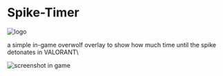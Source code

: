 # Spike-Timer
![logo](https://i.imgur.com/GnIt43Z.png)

a simple in-game overwolf overlay to show how much time until the spike detonates in VALORANT\

![screenshot in game](https://i.imgur.com/FMJR9z9.png)
